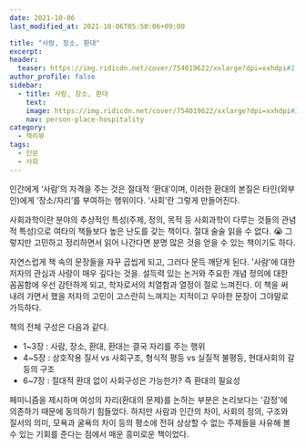 ```yaml
---
date: 2021-10-06
last_modified_at: 2021-10-06T05:50:06+09:00

title: "사람, 장소, 환대"
excerpt:
header:
  teaser: https://img.ridicdn.net/cover/754019622/xxlarge?dpi=xxhdpi#1
author_profile: false
sidebar:
  - title: 사람, 장소, 환대
    text:
    image: https://img.ridicdn.net/cover/754019622/xxlarge?dpi=xxhdpi#1
    nav: person-place-hospitality
category:
  - 책리뷰
tags:
  - 인문
  - 사회
---
```

인간에게 ‘사람’의 자격을 주는 것은 절대적 ‘환대’이며, 이러한 환대의 본질은 타인(외부인)에게 ‘장소/자리’를 부여하는 행위이다. ‘사회’란 그렇게 만들어진다.  

사회과학이란 분야의 추상적인 특성(주제, 정의, 목적 등 사회과학이 다루는 것들의 관념적 특성)으로 여타의 책들보다 높은 난도를 갖는 책이다. 절대 술술 읽을 수 없다. 😭 그렇지만 고민하고 정리하면서 읽어 나간다면 분명 많은 것을 얻을 수 있는 책이기도 하다.  

자연스럽게 책 속의 문장들을 자꾸 곱씹게 되고, 그러다 문득 깨닫게 된다. '사람'에 대한 저자의 관심과 사랑이 매우 깊다는 것을. 설득력 있는 논거와 주요한 개념 정의에 대한 꼼꼼함에 우선 감탄하게 되고, 학자로서의 치열함과 열정이 절로 느껴진다. 이 책을 써 내려 가면서 했을 저자의 고민이 고스란히 느껴지는 지적이고 우아한 문장이 그야말로 가득하다.  

책의 전체 구성은 다음과 같다.  
- 1~3장 : 사람, 장소, 환대, 환대는 결국 자리를 주는 행위
- 4~5장 : 상호작용 질서 vs 사회구조, 형식적 평등 vs 실질적 불평등, 현대사회의 갈등의 구조
- 6~7장 : 절대적 환대 없이 사회구성은 가능한가? 즉 환대의 필요성  

페미니즘을 제시하며 여성의 자리(환대의 문제)를 논하는 부분은 논리보다는 '감정'에 의존하기 때문에 동의하기 힘들었다. 하지만 사람과 인간의 차이, 사회의 정의, 구조와 질서의 의미, 모욕과 굴욕의 차이 등의 평소에 전혀 상상할 수 없는 주제들을 사유해 볼 수 있는 기회를 준다는 점에서 매운 흥미로운 책이었다.